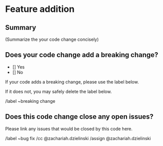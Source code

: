 # Feature addition

## Summary

(Summarize the your code change concisely)

## Does your code change add a breaking change?

- [] Yes
- [] No

If your code adds a breaking change, please use the label below.

If it does not, you may safely delete the label below.

/label ~breaking change

## Does this code change close any open issues?

Please link any issues that would be closed by this code here.

/label ~bug fix
/cc @zachariah.dzielinski
/assign @zachariah.dzielinski
